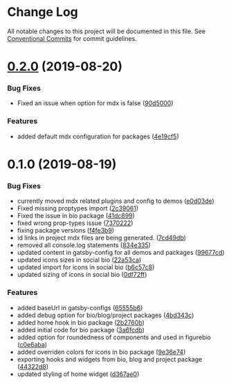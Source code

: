 # Change Log

All notable changes to this project will be documented in this file.
See [Conventional Commits](https://conventionalcommits.org) for commit guidelines.

# [0.2.0](https://github.com/sonapraneeth-a/gatsby-dev-themes/compare/@sonapraneeth/bio@0.1.0...@sonapraneeth/bio@0.2.0) (2019-08-20)

### Bug Fixes

- Fixed an issue when option for mdx is false ([90d5000](https://github.com/sonapraneeth-a/gatsby-dev-themes/commit/90d5000))

### Features

- added default mdx configuration for packages ([4e19cf5](https://github.com/sonapraneeth-a/gatsby-dev-themes/commit/4e19cf5))

# 0.1.0 (2019-08-19)

### Bug Fixes

- currently moved mdx related plugins and config to demos ([e0d03de](https://github.com/sonapraneeth-a/gatsby-dev-themes/commit/e0d03de))
- Fixed missing proptypes import ([2c39061](https://github.com/sonapraneeth-a/gatsby-dev-themes/commit/2c39061))
- Fixed the issue in bio package ([41dc899](https://github.com/sonapraneeth-a/gatsby-dev-themes/commit/41dc899))
- fixed wrong prop-types issue ([7370222](https://github.com/sonapraneeth-a/gatsby-dev-themes/commit/7370222))
- fixing package versions ([f4fe3b9](https://github.com/sonapraneeth-a/gatsby-dev-themes/commit/f4fe3b9))
- id links in project mdx files are being generated. ([7cd49db](https://github.com/sonapraneeth-a/gatsby-dev-themes/commit/7cd49db))
- removed all console.log statements ([834e335](https://github.com/sonapraneeth-a/gatsby-dev-themes/commit/834e335))
- updated content in gatsby-config for all demos and packages ([99677cd](https://github.com/sonapraneeth-a/gatsby-dev-themes/commit/99677cd))
- updated icons sizes in social bio ([22a53ca](https://github.com/sonapraneeth-a/gatsby-dev-themes/commit/22a53ca))
- updated import for icons in social bio ([b6c57c8](https://github.com/sonapraneeth-a/gatsby-dev-themes/commit/b6c57c8))
- updated sizing of icons in social bio ([0df72ff](https://github.com/sonapraneeth-a/gatsby-dev-themes/commit/0df72ff))

### Features

- added baseUrl in gatsby-configs ([65555b6](https://github.com/sonapraneeth-a/gatsby-dev-themes/commit/65555b6))
- added debug option for bio/blog/project packages ([4bd343c](https://github.com/sonapraneeth-a/gatsby-dev-themes/commit/4bd343c))
- added home hook in bio package ([2b2760b](https://github.com/sonapraneeth-a/gatsby-dev-themes/commit/2b2760b))
- added initial code for bio package ([3a6fcdb](https://github.com/sonapraneeth-a/gatsby-dev-themes/commit/3a6fcdb))
- added option for roundedness of components and used in figurebio ([c0e6aba](https://github.com/sonapraneeth-a/gatsby-dev-themes/commit/c0e6aba))
- added overriden colors for icons in bio package ([9e36e74](https://github.com/sonapraneeth-a/gatsby-dev-themes/commit/9e36e74))
- exporting hooks and widgets from bio, blog and project package ([44322d8](https://github.com/sonapraneeth-a/gatsby-dev-themes/commit/44322d8))
- updated styling of home widget ([d367ae0](https://github.com/sonapraneeth-a/gatsby-dev-themes/commit/d367ae0))
